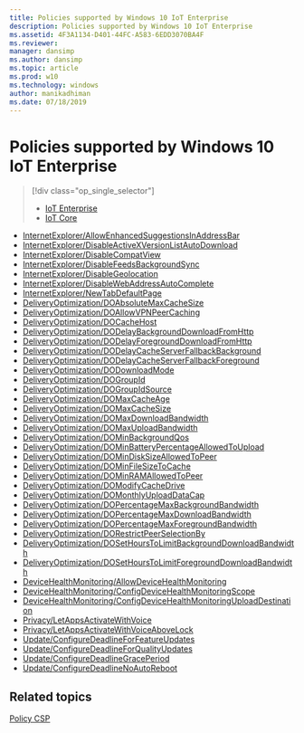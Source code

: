 ```yaml
---
title: Policies supported by Windows 10 IoT Enterprise
description: Policies supported by Windows 10 IoT Enterprise
ms.assetid: 4F3A1134-D401-44FC-A583-6EDD3070BA4F
ms.reviewer: 
manager: dansimp
ms.author: dansimp
ms.topic: article
ms.prod: w10
ms.technology: windows
author: manikadhiman
ms.date: 07/18/2019
---
```


# Policies supported by Windows 10 IoT Enterprise

> [!div class="op_single_selector"]
> 
> - [IoT Enterprise](policies-supported-by-iot-enterprise.md)
> - [IoT Core](policies-supported-by-iot-core.md)
> 

-   [InternetExplorer/AllowEnhancedSuggestionsInAddressBar](policy-csp-internetexplorer.md#internetexplorer-allowenhancedsuggestionsinaddressbar)
-   [InternetExplorer/DisableActiveXVersionListAutoDownload](policy-csp-internetexplorer.md#internetexplorer-disableactivexversionlistautodownload)
-   [InternetExplorer/DisableCompatView](policy-csp-internetexplorer.md#internetexplorer-disablecompatview)
-   [InternetExplorer/DisableFeedsBackgroundSync](policy-csp-internetexplorer.md#internetexplorer-disablefeedsbackgroundsync)
-   [InternetExplorer/DisableGeolocation](policy-csp-internetexplorer.md#internetexplorer-disablegeolocation)
-   [InternetExplorer/DisableWebAddressAutoComplete](policy-csp-internetexplorer.md#internetexplorer-disablewebaddressautocomplete)
-   [InternetExplorer/NewTabDefaultPage](policy-csp-internetexplorer.md#internetexplorer-newtabdefaultpage)
-   [DeliveryOptimization/DOAbsoluteMaxCacheSize](policy-csp-deliveryoptimization.md#deliveryoptimization-doabsolutemaxcachesize)
-   [DeliveryOptimization/DOAllowVPNPeerCaching](policy-csp-deliveryoptimization.md#deliveryoptimization-doallowvpnpeercaching)
-   [DeliveryOptimization/DOCacheHost](policy-csp-deliveryoptimization.md#deliveryoptimization-docachehost)
-   [DeliveryOptimization/DODelayBackgroundDownloadFromHttp](policy-csp-deliveryoptimization.md#deliveryoptimization-dodelaybackgrounddownloadfromhttp)
-   [DeliveryOptimization/DODelayForegroundDownloadFromHttp](policy-csp-deliveryoptimization.md#deliveryoptimization-dodelayforegrounddownloadfromhttp)
-   [DeliveryOptimization/DODelayCacheServerFallbackBackground](policy-csp-deliveryoptimization.md#deliveryoptimization-dodelaycacheserverfallbackbackground)
-   [DeliveryOptimization/DODelayCacheServerFallbackForeground](policy-csp-deliveryoptimization.md#deliveryoptimization-dodelaycacheserverfallbackforeground)
-   [DeliveryOptimization/DODownloadMode](policy-csp-deliveryoptimization.md#deliveryoptimization-dodownloadmode)
-   [DeliveryOptimization/DOGroupId](policy-csp-deliveryoptimization.md#deliveryoptimization-dogroupid)
-   [DeliveryOptimization/DOGroupIdSource](policy-csp-deliveryoptimization.md#deliveryoptimization-dogroupidsource)
-   [DeliveryOptimization/DOMaxCacheAge](policy-csp-deliveryoptimization.md#deliveryoptimization-domaxcacheage)
-   [DeliveryOptimization/DOMaxCacheSize](policy-csp-deliveryoptimization.md#deliveryoptimization-domaxcachesize)
-   [DeliveryOptimization/DOMaxDownloadBandwidth](policy-csp-deliveryoptimization.md#deliveryoptimization-domaxdownloadbandwidth)
-   [DeliveryOptimization/DOMaxUploadBandwidth](policy-csp-deliveryoptimization.md#deliveryoptimization-domaxuploadbandwidth)
-   [DeliveryOptimization/DOMinBackgroundQos](policy-csp-deliveryoptimization.md#deliveryoptimization-dominbackgroundqos)
-   [DeliveryOptimization/DOMinBatteryPercentageAllowedToUpload](policy-csp-deliveryoptimization.md#deliveryoptimization-dominbatterypercentageallowedtoupload)
-   [DeliveryOptimization/DOMinDiskSizeAllowedToPeer](policy-csp-deliveryoptimization.md#deliveryoptimization-domindisksizeallowedtopeer)
-   [DeliveryOptimization/DOMinFileSizeToCache](policy-csp-deliveryoptimization.md#deliveryoptimization-dominfilesizetocache)
-   [DeliveryOptimization/DOMinRAMAllowedToPeer](policy-csp-deliveryoptimization.md#deliveryoptimization-dominramallowedtopeer)
-   [DeliveryOptimization/DOModifyCacheDrive](policy-csp-deliveryoptimization.md#deliveryoptimization-domodifycachedrive)
-   [DeliveryOptimization/DOMonthlyUploadDataCap](policy-csp-deliveryoptimization.md#deliveryoptimization-domonthlyuploaddatacap)
-   [DeliveryOptimization/DOPercentageMaxBackgroundBandwidth](policy-csp-deliveryoptimization.md#deliveryoptimization-dopercentagemaxbackgroundbandwidth)
-   [DeliveryOptimization/DOPercentageMaxDownloadBandwidth](policy-csp-deliveryoptimization.md#deliveryoptimization-dopercentagemaxdownloadbandwidth)
-   [DeliveryOptimization/DOPercentageMaxForegroundBandwidth](policy-csp-deliveryoptimization.md#deliveryoptimization-dopercentagemaxforegroundbandwidth)
-   [DeliveryOptimization/DORestrictPeerSelectionBy](policy-csp-deliveryoptimization.md#deliveryoptimization-dorestrictpeerselectionby)
-   [DeliveryOptimization/DOSetHoursToLimitBackgroundDownloadBandwidth](policy-csp-deliveryoptimization.md#deliveryoptimization-dosethourstolimitbackgrounddownloadbandwidth)
-   [DeliveryOptimization/DOSetHoursToLimitForegroundDownloadBandwidth](policy-csp-deliveryoptimization.md#deliveryoptimization-dosethourstolimitforegrounddownloadbandwidth)
-   [DeviceHealthMonitoring/AllowDeviceHealthMonitoring](policy-csp-devicehealthmonitoring.md#devicehealthmonitoring-allowdevicehealthmonitoring)
-   [DeviceHealthMonitoring/ConfigDeviceHealthMonitoringScope](policy-csp-devicehealthmonitoring.md#devicehealthmonitoring-configdevicehealthmonitoringscope)
-   [DeviceHealthMonitoring/ConfigDeviceHealthMonitoringUploadDestination](policy-csp-devicehealthmonitoring.md#devicehealthmonitoring-configdevicehealthmonitoringuploaddestination)
-   [Privacy/LetAppsActivateWithVoice](policy-csp-privacy.md#privacy-letappsactivatewithvoice)
-   [Privacy/LetAppsActivateWithVoiceAboveLock](policy-csp-privacy.md#privacy-letappsactivatewithvoiceabovelock)
-   [Update/ConfigureDeadlineForFeatureUpdates](policy-csp-update.md#update-configuredeadlineforfeatureupdates)
-   [Update/ConfigureDeadlineForQualityUpdates](policy-csp-update.md#update-configuredeadlineforqualityupdates)
-   [Update/ConfigureDeadlineGracePeriod](policy-csp-update.md#update-configuredeadlinegraceperiod)
-   [Update/ConfigureDeadlineNoAutoReboot](policy-csp-update.md#update-configuredeadlinenoautoreboot)

## Related topics
[Policy CSP](policy-configuration-service-provider.md)